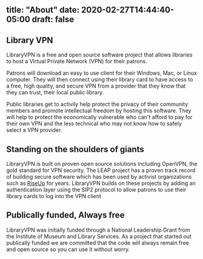title: "About"
date: 2020-02-27T14:44:40-05:00
draft: false
---
## Library VPN 
LibraryVPN is a free and open source software project that allows libraries to host a Virtual Private Network (VPN) for their patrons. 

Patrons will download an easy to use client for their Windows, Mac, or Linux computer. They will then connect using their library card to have access to a free, high quality, and secure VPN from a provider that they know that they can trust, their local public library.

Public libraries get to activily help protect the privacy of their community members and promote intellectual freedom by hosting this software. They will help to protect the economically vulnerable who can't afford to pay for their own VPN and the less technical who may not know how to safely select a VPN provider.

## Standing on the shoulders of giants
LibraryVPN is built on proven open source solutions including OpenVPN, the gold standard for VPN security. The LEAP project has a proven track record of building secure software which has been used by activist organizations such as [RiseUp](https://riseup.net) for years. LibraryVPN builds on these projects by adding an authentication layer using the SIP2 protocol to allow patrons to use their library cards to log into the VPN client

## Publically funded, Always free
LibraryVPN was initially funded through a National Leadership Grant from the Institute of Museum and Library Services. As a project that started out publically funded we are committed that the code will always remain free and open source so you can use it without worry.